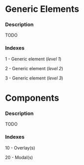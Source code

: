 # Generic Elements

### Description

TODO

### Indexes

1 - Generic element (_level 1_)

2 - Generic element (_level 2_)

3 - Generic element (_level 3_)

# Components

### Description

TODO

### Indexes

10 - Overlay(s)

20 - Modal(s)
